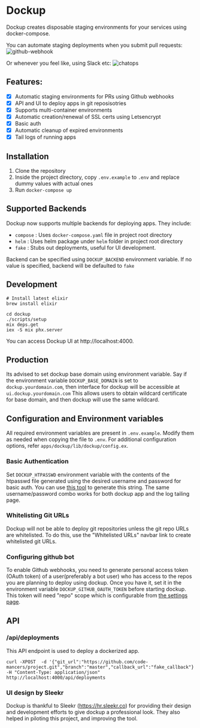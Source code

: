 # Dockup

Dockup creates disposable staging environments for your services using docker-compose.

You can automate staging deployments when you submit pull requests:
![github-webhook](https://user-images.githubusercontent.com/1707078/30229184-8715715c-94fe-11e7-8416-527e30128044.png)

Or whenever you feel like, using Slack etc:
![chatops](https://user-images.githubusercontent.com/1707078/30229222-a5d8ed30-94fe-11e7-83de-fa5dda3af8d5.png)

## Features:

- [x] Automatic staging environments for PRs using Github webhooks
- [x] API and UI to deploy apps in git reposisotries
- [x] Supports multi-container environments
- [x] Automatic creation/renewal of SSL certs using Letsencrypt
- [x] Basic auth
- [x] Automatic cleanup of expired environments
- [x] Tail logs of running apps

## Installation

1. Clone the repository
2. Inside the project directory, copy `.env.example` to `.env` and replace dummy values with actual ones
3. Run `docker-compose up`

## Supported Backends
Dockup now supports multiple backends for deploying apps. They include:

- `compose` : Uses `docker-compose.yaml` file in project root directory
- `helm` : Uses helm package under `helm` folder in project root directory
- `fake` : Stubs out deployments, useful for UI development.

Backend can be specified using `DOCKUP_BACKEND` environment variable. If no value
is specified, backend will be defaulted to `fake`


## Development

    # Install latest elixir
    brew install elixir

    cd dockup
    ./scripts/setup
    mix deps.get
    iex -S mix phx.server

You can access Dockup UI at http://localhost:4000.

## Production
Its advised to set dockup base domain using environment variable. Say if the
environment variable `DOCKUP_BASE_DOMAIN` is set to `dockup.yourdomain.com`,
then interface for dockup will be accessible at `ui.dockup.yourdomain.com`
This allows users to obtain wildcard certificate for base domain, and then
dockup will use the same wildcard.

## Configuration and Environment variables

All required environment variables are present in `.env.example`. Modify them
as needed when copying the file to `.env`. For additional configuration options,
refer `apps/dockup/lib/dockup/config.ex`.

### Basic Authentication

Set `DOCKUP_HTPASSWD` environment variable with the contents of the htpasswd file
generated using the desired username and password for basic auth. You can use
[this tool](http://www.htaccesstools.com/htpasswd-generator/) to generate this
string. The same username/password combo works for both dockup app and the log
tailing page.


### Whitelisting Git URLs

Dockup will not be able to deploy git repositories unless the git repo URLs
are whitelisted. To do this, use the "Whitelisted URLs" navbar link to create
whitelisted git URLs.


### Configuring github bot

To enable Github webhooks, you need to generate personal access token (OAuth token)
of a user(preferably a bot user) who has access to the repos you are planning to deploy using dockup.
Once you have it, set it in the environment variable `DOCKUP_GITHUB_OAUTH_TOKEN`
before starting dockup. This token will need "repo" scope which is configurable from
[the settings page](https://github.com/settings/tokens).

## API

### /api/deployments

This API endpoint is used to deploy a dockerized app.

```
curl -XPOST  -d '{"git_url":"https://github.com/code-mancers/project.git","branch":"master","callback_url":"fake_callback"}' -H "Content-Type: application/json" http://localhost:4000/api/deployments
```

### UI design by Sleekr

Dockup is thankful to Sleekr (https://hr.sleekr.co) for providing their design and
development efforts to give dockup a professional look. They also helped in
piloting this project, and improving the tool.
